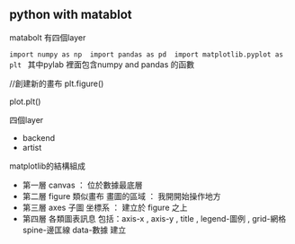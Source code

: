 ## python with matablot 

matabolt 有四個layer 

`
import numpy as np 
import pandas as pd 
import matplotlib.pyplot as plt 
`
其中pylab 裡面包含numpy and pandas 的函數 

//創建新的畫布
plt.figure()

plot.plt()

四個layer 
* backend 
* artist 

matplotlib的結構組成
* 第一層 canvas ： 
    位於數據最底層 
* 第二層 figure 類似畫布 畫圖的區域 ：
    我開開始操作地方 
* 第三層 axes 子圖 坐標系 ：
    建立於 figure 之上 
* 第四層 各類圖表訊息 包括：axis-x , axis-y , title , legend-圖例 , grid-網格 spine-邊匡線 data-數據 
    建立
